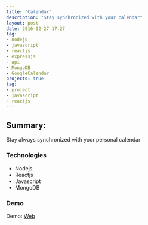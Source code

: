 ```yaml
---
title: "Calendar"
description: "Stay synchronized with your calendar"
layout: post
date: 2016-02-27 17:27
tag:
- nodejs
- javascript
- reactjs
- expressjs
- api
- MongoDB
- GoogleCalendar
projects: true
tag:
- project
- javascript
- reactjs
---
```


## Summary:

Stay always synchronized with your personal calendar

### Technologies
- Nodejs
- Reactjs
- Javascript
- MongoDB

### Demo
Demo: [Web](#)
